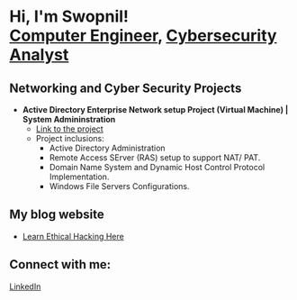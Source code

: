 <h1>Hi, I'm Swopnil! <br/><a href="https://github.com/swopnilshakya7">Computer Engineer</a>, <a href="https://www.linkedin.com/in/swopnil-shakya-981788146/">Cybersecurity Analyst</a>

<h2>Networking and Cyber Security Projects</h2>

- <b>Active Directory Enterprise Network setup Project (Virtual Machine) | System Admininstration </b>
  - [Link to the project](https://github.com/joshmadakor1/Algorithms-Practice)
  - Project inclusions:
    - Active Directory Administration
    - Remote Access SErver (RAS) setup to support NAT/ PAT.
    - Domain Name System and Dynamic Host Control Protocol Implementation.
    - Windows File Servers Configurations.


<h2>My blog website</h2>

- [Learn Ethical Hacking Here](https://www.swopnilshakya.com.np)

<h2> Connect with me:</h2>

 [LinkedIn](https://www.linkedin.com/in/swopnil-shakya-981788146/)


